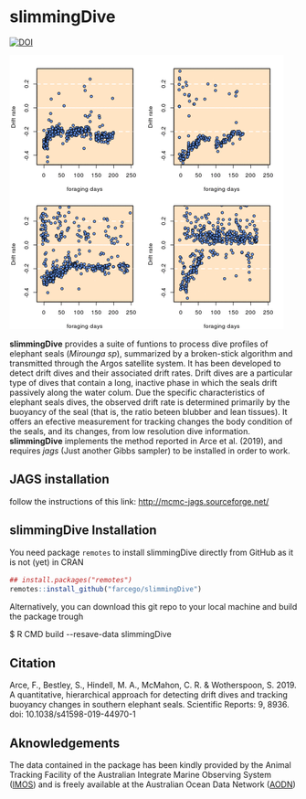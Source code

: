 # slimmingDive
[![DOI](https://zenodo.org/badge/190671173.svg)](https://zenodo.org/badge/latestdoi/190671173)



![example](https://github.com/farcego/slimmingDive/blob/master/inst/readme.gif)


**slimmingDive** provides a suite of funtions to process dive profiles
of elephant seals (*Mirounga sp*), summarized by a
broken-stick algorithm and transmitted through the Argos satellite
system. It has been developed to detect drift dives and their associated
drift rates. Drift dives are a particular type of dives that contain a
long, inactive phase in which the seals drift passively along the
water colum. Due the specific characteristics of elephant seals dives,
the observed drift rate is determined primarily by the buoyancy of the
seal (that is, the ratio beteen blubber and lean tissues). It offers an
efective measurement for tracking changes the body condition of the seals,
and its changes, from low resolution dive information.\
**slimmingDive** implements the method reported in Arce et al. (2019),
and requires *jags* (Just another Gibbs sampler) to be installed in
order to work.


## JAGS installation

follow the instructions of this link: http://mcmc-jags.sourceforge.net/


## slimmingDive Installation


You need package `remotes` to install slimmingDive
directly from GitHub as it is not (yet) in CRAN

```R
## install.packages("remotes")
remotes::install_github("farcego/slimmingDive")
```

Alternatively, you can download this git repo to your local machine and
build the package trough 

$ R CMD build --resave-data slimmingDive


## Citation

Arce, F., Bestley, S., Hindell, M. A., McMahon, C. R. & Wotherspoon,
S. 2019. A quantitative, hierarchical approach for detecting drift
dives and tracking buoyancy changes in southern elephant
seals. Scientific Reports: 9, 8936. doi: 10.1038/s41598-019-44970-1


## Aknowledgements

The data contained in the package has been kindly provided by the
Animal Tracking Facility of the Australian Integrate Marine Observing
System ([IMOS](http://imos.org.au/)) and is freely available at the
Australian Ocean Data Network ([AODN](https://portal.aodn.org.au/))
